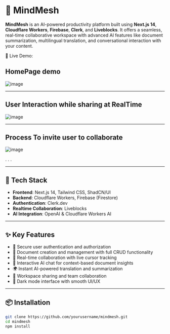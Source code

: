# 🧠 MindMesh

**MindMesh** is an AI-powered productivity platform built using **Next.js 14**, **Cloudflare Workers**, **Firebase**, **Clerk**, and **Liveblocks**. It offers a seamless, real-time collaborative workspace with advanced AI features like document summarization, multilingual translation, and conversational interaction with your content.

🚀 Live Demo: 

## HomePage demo
![image](https://github.com/user-attachments/assets/35c28d01-4439-4dea-b728-dda4cdb3451f)


---
## User Interaction while sharing at RealTime
![image](https://github.com/user-attachments/assets/f41ac539-f28a-45da-a9dc-af04d63d51f6)

---


## Process To invite user to collaborate
![image](https://github.com/user-attachments/assets/b7cc842e-b6aa-42bb-8aed-c705456060cc)


.
.
.

---

## 🔧 Tech Stack

- **Frontend**: Next.js 14, Tailwind CSS, ShadCN/UI
- **Backend**: Cloudflare Workers, Firebase (Firestore)
- **Authentication**: Clerk.dev
- **Realtime Collaboration**: Liveblocks
- **AI Integration**: OpenAI & Cloudflare Workers AI

---

## ✨ Key Features

- 🔐 Secure user authentication and authorization
- 📄 Document creation and management with full CRUD functionality
- 🤝 Real-time collaboration with live cursor tracking
- 💬 Interactive AI chat for context-based document insights
- 🌍 Instant AI-powered translation and summarization
- 👥 Workspace sharing and team collaboration
- 🌙 Dark mode interface with smooth UI/UX

---

## 📦 Installation

```bash
git clone https://github.com/yourusername/mindmesh.git
cd mindmesh
npm install
